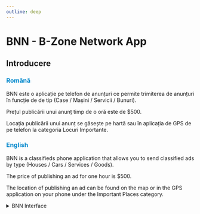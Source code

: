 ```yaml
---
outline: deep
---
```


# BNN - B-Zone Network App

## Introducere

### <span style="color: #0088CC">Română</span>

BNN este o aplicație pe telefon de anunțuri ce permite trimiterea de anunțuri în funcție de de tip (Case / Mașini / Servicii / Bunuri).

Prețul publicării unui anunț timp de o oră este de <span class="money">$500</span>. 

Locația publicării unui anunț se găsește pe hartă sau în aplicația de GPS de pe telefon la categoria Locuri Importante.

### <span style="color: #0088CC">English</span>

BNN is a classifieds phone application that allows you to send classified ads by type (Houses / Cars / Services / Goods).

The price of publishing an ad for one hour is <span class="money">$500</span>. 

The location of publishing an ad can be found on the map or in the GPS application on your phone under the Important Places category.

<details>
  <summary>BNN Interface</summary>
  <img src="https://v.b-zone.ro/images/wiki/bnn-interface.png" alt="BNN Interface">
</details>
